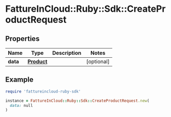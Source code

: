 # FattureInCloud::Ruby::Sdk::CreateProductRequest

## Properties

| Name | Type | Description | Notes |
| ---- | ---- | ----------- | ----- |
| **data** | [**Product**](Product.md) |  | [optional] |

## Example

```ruby
require 'fattureincloud-ruby-sdk'

instance = FattureInCloud::Ruby::Sdk::CreateProductRequest.new(
  data: null
)
```


